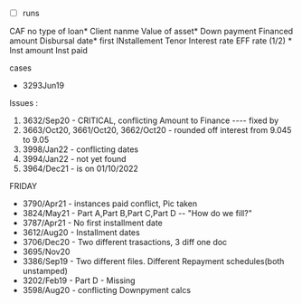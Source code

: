 - [ ] runs


CAF no
type of loan*
Client nanme
Value of asset*
Down payment
Financed amount
Disbursal date*
first INstallement
Tenor
Interest rate
EFF rate (1/2) *
Inst amount
Inst paid


cases
- 3293Jun19 

Issues :
1.   3632/Sep20 - CRITICAL, conflicting Amount to Finance  ---- fixed by 
2.   3663/Oct20,  3661/Oct20,  3662/Oct20  - rounded off interest from 9.045 to 9.05
3.    3998/Jan22 - conflicting dates
4.    3994/Jan22 - not yet found
5.    3964/Dec21 - is on 01/10/2022


FRIDAY
-  3790/Apr21 - instances paid conflict, Pic taken
-  3824/May21  -  Part A,Part B,Part C,Part D  -- "How do we fill?"
-  3787/Apr21  - No first installment date
-  3612/Aug20  - Installment dates 
-  3706/Dec20  - Two different trasactions, 3 diff one doc
-  3695/Nov20 
-  3386/Sep19 - Two different files. Different Repayment schedules(both unstamped) 
-  3202/Feb19  - Part D - Missing
-   3598/Aug20 - conflicting Downpyment calcs